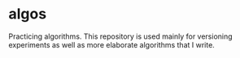 # algos
Practicing algorithms. This repository is used mainly for versioning experiments as well as more elaborate algorithms that I write.
